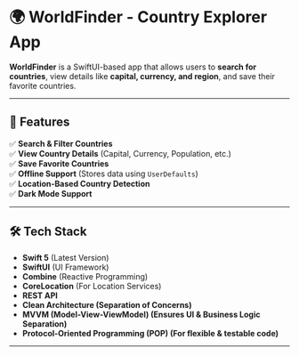 
# 🌍 WorldFinder - Country Explorer App

**WorldFinder** is a SwiftUI-based app that allows users to **search for countries**, view details like **capital, currency, and region**, and save their favorite countries.

---

## 🚀 Features
✅ **Search & Filter Countries**  
✅ **View Country Details** (Capital, Currency, Population, etc.)  
✅ **Save Favorite Countries**  
✅ **Offline Support** (Stores data using `UserDefaults`)  
✅ **Location-Based Country Detection**  
✅ **Dark Mode Support**  

---

## 🛠️ Tech Stack
- **Swift 5** (Latest Version)
- **SwiftUI** (UI Framework)
- **Combine** (Reactive Programming)
- **CoreLocation** (For Location Services)
- **REST API**
- **Clean Architecture (Separation of Concerns)**
- **MVVM (Model-View-ViewModel) (Ensures UI & Business Logic Separation)**
- **Protocol-Oriented Programming (POP) (For flexible & testable code)**

---
